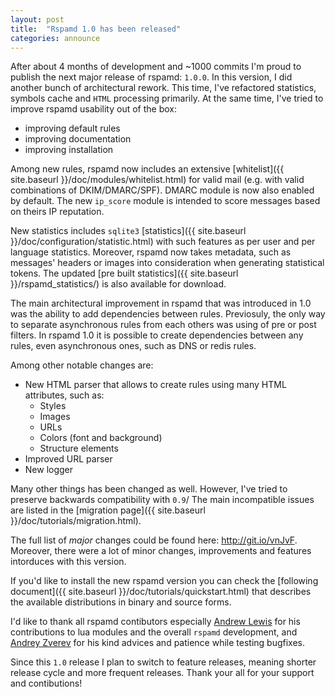 ```yaml
---
layout: post
title:  "Rspamd 1.0 has been released"
categories: announce
---
```


After about 4 months of development and ~1000 commits I'm proud to publish the next major release of rspamd: `1.0.0`. In this version, I did another bunch of
architectural rework. This time, I've refactored statistics, symbols cache and `HTML` processing primarily. At the same time, I've tried to improve rspamd usability
out of the box:

- improving default rules
- improving documentation
- improving installation

Among new rules, rspamd now includes an extensive [whitelist]({{ site.baseurl }}/doc/modules/whitelist.html) for valid mail (e.g. with valid combinations of DKIM/DMARC/SPF).
DMARC module is now also enabled by default. The new `ip_score` module is intended to score messages based on theirs IP reputation.

New statistics includes `sqlite3` [statistics]({{ site.baseurl }}/doc/configuration/statistic.html) with such features as per user and per language statistics. Moreover, rspamd
now takes metadata, such as messages' headers or images into consideration when generating statistical tokens. The updated [pre built statistics]({{ site.baseurl }}/rspamd_statistics/) is also
available for download.

The main architectural improvement in rspamd that was introduced in 1.0 was the ability to add dependencies between rules. Previosuly, the only way to separate asynchronous rules from each
others was using of pre or post filters. In rspamd 1.0 it is possible to create dependencies between any rules, even asynchronous ones, such as DNS or redis rules.

Among other notable changes are:

- New HTML parser that allows to create rules using many HTML attributes, such as:
	+ Styles
	+ Images
	+ URLs
	+ Colors (font and background)
	+ Structure elements
- Improved URL parser
- New logger

Many other things has been changed as well. However, I've tried to preserve backwards compatibility with `0.9`/ The main incompatible issues are listed in the
[migration page]({{ site.baseurl }}/doc/tutorials/migration.html).

The full list of *major* changes could be found here: <http://git.io/vnJvF>. Moreover, there were a lot of minor changes, improvements and features intorduces with this version.

If you'd like to install the new rspamd version you can check the [following document]({{ site.baseurl }}/doc/tutorials/quickstart.html) that describes the available distributions in binary and source forms.

I'd like to thank all rspamd contibutors especially [Andrew Lewis](https://github.com/fatalbanana/) for his contributions to lua modules and the overall `rspamd` development, and [Andrey Zverev](https://github.com/andrejzverev) for
his kind advices and patience while testing bugfixes.

Since this `1.0` release I plan to switch to feature releases, meaning shorter release cycle and more frequent releases. Thank your all for your support and contibutions!
